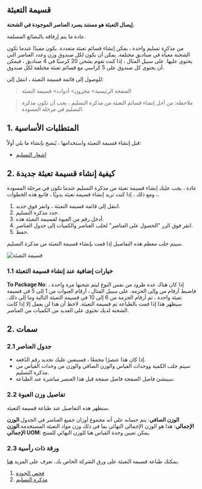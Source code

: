 ## قسيمة التعبئة

**إيصال التعبئة هو مستند يسرد العناصر الموجودة في الشحنة.**

عادة ما يتم إرفاقه بالبضائع المسلمة.

من مذكرة تسليم واحدة ، يمكن إنشاء قسائم تعبئة متعددة. يكون مفيدًا عندما تكون الشحنة معبأة في صناديق مختلفة. يمكن أن يكون لكل صندوق وزن وعدد العناصر التي يحتوي عليها. على سبيل المثال ، إذا كنت تقوم بشحن 20 كرسيًا في 4 صناديق ، فيمكن أن يحتوي كل صندوق على 5 كراسي مع قسائم تعبئة مختلفة لكل صندوق.

للوصول إلى قائمة قسيمة التعبئة ، انتقل إلى:

> الصفحة الرئيسية> مخزون> أدوات> قسيمة التعبئة

> ملاحظة: من أجل إنشاء قسائم التعبئة من مذكرة التسليم ، يجب أن تكون مذكرة التسليم في مرحلة المسودة.

## 1. المتطلبات الأساسية

قبل إنشاء قسيمة التعبئة واستخدامها ، يُنصح بإنشاء ما يلي أولاً:

* [إشعار التسليم](https://docs.erpnext.com/docs/v13/user/manual/en/stock/delivery-note)

## 2. كيفية إنشاء قسيمة تعبئة جديدة

عادة ، يجب عليك إنشاء قسيمة تعبئة من مذكرة التسليم عندما تكون في مرحلة المسودة ، ومع ذلك ، إذا كنت تريد إنشاء قسيمة تعبئة يدويًا ، فاتبع هذه الخطوات.

1. انتقل إلى قائمة قسيمة التعبئة ، وانقر فوق جديد.
2. حدد مذكرة التسليم.
3. أدخل رقم من العبوة لقسيمة التعبئة هذه.
4. انقر فوق الزر "الحصول على العناصر" لجلب العناصر والكميات إلى جدول العناصر.
5. حفظ.

سيتم جلب معظم هذه التفاصيل إذا قمت بإنشاء قسيمة التعبئة من مذكرة التسليم.

![قسيمة التعبئة](https://docs.erpnext.com/files/packing-slip.png)

### 1.1 خيارات إضافية عند إنشاء قسيمة التعبئة

**To Package No**: إذا كان هناك عدة طرود من نفس النوع ليتم شحنها مرة واحدة ، فاضبط أرقام من وإلى الحزمة. على سبيل المثال ، أرقام العبوات من 1 إلى 5 في قسيمة تعبئة واحدة ، ثم أرقام الحزمة من 6 إلى 10 في قسيمة التعبئة التالية وما إلى ذلك. سيظهر هذا إذا قمت بالطباعة ثم قسيمة التعبئة. لاحظ أن هذا لن يعمل إلا إذا كانت الشحنة لديك تحتوي على العديد من الكميات من العناصر.

## 2. سمات

### 2.1 جدول العناصر

* إذا كان هذا عنصرًا مجمعًا ، فسيتعين عليك تحديد رقم الدُفعة.
* سيتم جلب الكمية ووحدات القياس والوزن الصافي والوزن من وحدات القياس من مذكرة التسليم.
* سينشئ فاصل الصفحة فاصل صفحة قبل هذا العنصر مباشرة عند الطباعة.

### 2.2 تفاصيل وزن العبوة

ستظهر هذه التفاصيل عند طباعة قسيمة التعبئة.

**الوزن الصافي**: يتم حسابه على أنه مجموع أوزان جميع العناصر في الجدول.**الوزن الإجمالي**: هذا هو الوزن الإجمالي النهائي بما في ذلك وزن مواد التعبئة المستخدمة.**الوزن الإجمالي UOM**: يمكن تعيين وحدة القياس هنا للوزن النهائي للمنتج.

### 2.3 ورقة ذات رأسية

يمكنك طباعة قسيمة التعبئة على ورق الشركة الخاص بك. تعرف على المزيد [هنا](https://docs.erpnext.com/docs/v13/user/manual/en/setting-up/print/letter-head).

1. [فحص الجودة](https://docs.erpnext.com/docs/v13/user/manual/en/stock/quality-inspection)
2. [مذكرة التسليم](https://docs.erpnext.com/docs/v13/user/manual/en/stock/delivery-note)